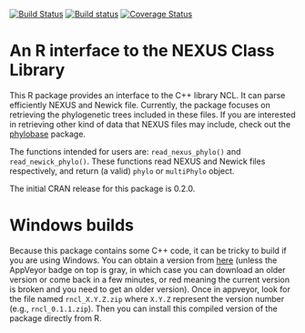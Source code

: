 [![Build Status](https://travis-ci.org/fmichonneau/rncl.svg)](https://travis-ci.org/fmichonneau/rncl.svg)
[![Build status](https://ci.appveyor.com/api/projects/status/bfcjqt83esp0nnak)](https://ci.appveyor.com/project/fmichonneau/rncl)
[![Coverage Status](https://coveralls.io/repos/fmichonneau/rncl/badge.svg)](https://coveralls.io/r/fmichonneau/rncl)

# An R interface to the NEXUS Class Library

This R package provides an interface to the C++ library NCL. It can parse
efficiently NEXUS and Newick file. Currently, the package focuses on retrieving
the phylogenetic trees included in these files. If you are interested in
retrieving other kind of data that NEXUS files may include, check out the
[phylobase](https://github.com/fmichonneau/phylobase) package.

The functions intended for users are: `read_nexus_phylo()` and
`read_newick_phylo()`. These functions read NEXUS and Newick files respectively,
and return (a valid) `phylo` or `multiPhylo` object.

The initial CRAN release for this package is 0.2.0.

# Windows builds

Because this package contains some C++ code, it can be tricky to build if you
are using Windows. You can obtain a version from
[here](https://ci.appveyor.com/project/fmichonneau/rncl/build/artifacts) (unless
the AppVeyor badge on top is gray, in which case you can download an older
version or come back in a few minutes, or red meaning the current version is
broken and you need to get an older version). Once in appveyor, look for the
file named `rncl_X.Y.Z.zip` where `X.Y.Z` represent the version number (e.g.,
`rncl_0.1.1.zip`). Then you can install this compiled version of the package
directly from R.
